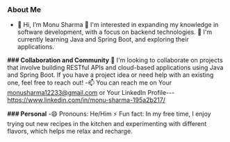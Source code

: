 ### **About Me**
- 👋 Hi, I’m Monu Sharma
 👀 I'm interested in expanding my knowledge in software development, with a focus on backend technologies.
🌱 I'm currently learning Java and Spring Boot, and exploring their applications.

**### Collaboration and Community**
💞️ I'm looking to collaborate on projects that involve building RESTful APIs and cloud-based applications using Java and Spring Boot. If you have a project idea or need help with an existing one, feel free to reach out!
-📫 You can reach me on Your monusharma12233@gmail.com or Your LinkedIn Profile--- https://www.linkedin.com/in/monu-sharma-195a2b217/

**### Personal**
-😄 Pronouns: He/Him
⚡ Fun fact: In my free time, I enjoy trying out new recipes in the kitchen and experimenting with different flavors, which helps me relax and recharge.
<!---
monunkssharma/monunkssharma is a ✨ special ✨ repository because its `README.md` (this file) appears on your GitHub profile.
You can click the Preview link to take a look at your changes.
--->

